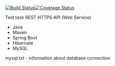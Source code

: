 [![Build Status](https://travis-ci.org/dedamon2017/test-case-coveralls.svg?branch=master)](https://travis-ci.org/dedamon2017/test-case-coveralls)[![Coverage Status](https://coveralls.io/repos/github/dedamon2017/test-case-coveralls/badge.svg?branch=master)](https://coveralls.io/github/dedamon2017/test-case-coveralls?branch=master)

Test task
REST HTTPS API (Web Service)
* Java
* Maven
* Spring Boot
* Hibernate
* MySQL

mysql.txt - information about database connection



